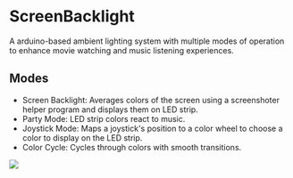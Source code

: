 # ScreenBacklight

A arduino-based ambient lighting system with multiple modes of operation to enhance movie watching and music listening experiences.

## Modes
* Screen Backlight: Averages colors of the screen using a screenshoter helper program and displays them on LED strip.
* Party Mode: LED strip colors react to music.
* Joystick Mode: Maps a joystick's position to a color wheel to choose a color to display on the LED strip.
* Color Cycle: Cycles through colors with smooth transitions.

![](https://media.giphy.com/media/uuQ9tVx39JVF9ghhRT/giphy.gif)
